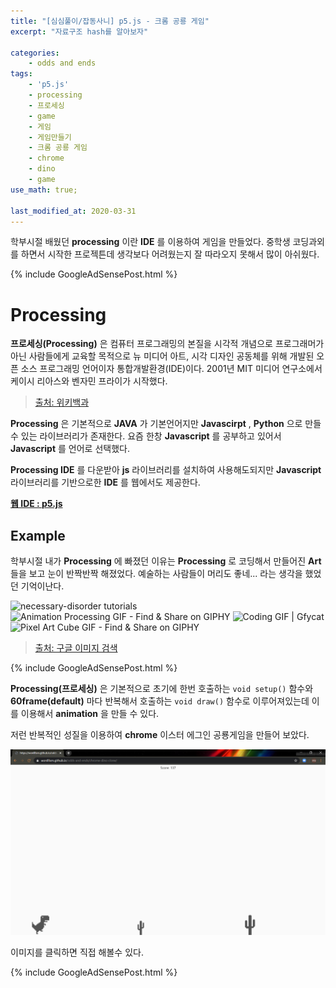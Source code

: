 ```yaml
---  
title: "[심심풀이/잡동사니] p5.js - 크롬 공룡 게임"
excerpt: "자료구조 hash를 알아보자"

categories:
    - odds and ends
tags:
    - 'p5.js'
    - processing
    - 프로세싱
    - game
    - 게임
    - 게임만들기
    - 크롬 공룡 게임
    - chrome
    - dino
    - game
use_math: true;

last_modified_at: 2020-03-31
---  
```


학부시절 배웠던 **processing** 이란 **IDE** 를 이용하여 게임을 만들었다. 중학생 코딩과외를 하면서 시작한 프로젝튼데 생각보다 어려웠는지 잘 따라오지 못해서 많이 아쉬웠다.  

{% include GoogleAdSensePost.html %}

# Processing  

**프로세싱(Processing)** 은 컴퓨터 프로그래밍의 본질을 시각적 개념으로 프로그래머가 아닌 사람들에게 교육할 목적으로 뉴 미디어 아트, 시각 디자인 공동체를 위해 개발된 오픈 소스 프로그래밍 언어이자 통합개발환경(IDE)이다. 2001년 MIT 미디어 연구소에서 케이시 리아스와 벤자민 프라이가 시작했다.

> [출처: 위키백과](https://ko.wikipedia.org/wiki/%ED%94%84%EB%A1%9C%EC%84%B8%EC%8B%B1_(%ED%94%84%EB%A1%9C%EA%B7%B8%EB%9E%98%EB%B0%8D_%EC%96%B8%EC%96%B4)) 

**Processing** 은 기본적으로 **JAVA** 가 기본언어지만 **Javascirpt** , **Python** 으로 만들 수 있는 라이브러리가 존재한다. 요즘 한창 **Javascript** 를 공부하고 있어서 **Javascript** 를 언어로 선택했다.  

**Processing IDE** 를 다운받아 **js** 라이브러리를 설치하여 사용해도되지만 **Javascript** 라이브러리를 기반으로한 **IDE** 를 웹에서도 제공한다.  

**[웹 IDE : p5.js](https://editor.p5js.org/)**   

  

## Example 

학부시절 내가 **Processing** 에 빠졌던 이유는 **Processing** 로 코딩해서 만들어진 **Art** 들을 보고 눈이 반짝반짝 해졌었다. 예술하는 사람들이 머리도 좋네... 라는 생각을 했었던 기억이난다.

![necessary-disorder tutorials](https://necessarydisorder.files.wordpress.com/2019/02/agif3opt.gif?w=356)
![Animation Processing GIF - Find & Share on GIPHY](https://media0.giphy.com/media/EMxPitL8r0fQY/source.gif)
![Coding GIF | Gfycat](https://thumbs.gfycat.com/CheerySeparateGoldeneye-size_restricted.gif)
![Pixel Art Cube GIF - Find & Share on GIPHY](https://media3.giphy.com/media/lkGfNhutRpcg8/source.gif)  

> [출처: 구글 이미지 검색](https://www.google.com/search?q=processing+animation&tbm=isch&ved=2ahUKEwiii4LStcToAhWnG6YKHVCDBJcQ2-cCegQIABAA&oq=processing+animation&gs_lcp=CgNpbWcQAzIECCMQJzIECCMQJzIECAAQEzIECAAQEzIICAAQBRAeEBMyCAgAEAUQHhATMggIABAFEB4QEzIICAAQBRAeEBMyCAgAEAgQHhATUKUNWLUQYMITaABwAHgAgAGuAYgBrgWSAQMwLjSYAQCgAQGqAQtnd3Mtd2l6LWltZw&sclient=img&ei=9Q-DXuK8Eae3mAXQhpK4CQ&bih=794&biw=1466&rlz=1C1OKWM_enKR884KR884#imgrc=c0sx_lJgtt-nCM&imgdii=yxMqLAyWScelbM)  

{% include GoogleAdSensePost.html %}  

**Processing(프로세싱)** 은 기본적으로 초기에 한번 호출하는 `void setup()` 함수와 **60frame(default)** 마다 반복해서 호출하는 `void draw()` 함수로 이루어져있는데 이를 이용해서 **animation** 을 만들 수 있다.  

저런 반복적인 성질을 이용하여 **chrome** 이스터 에그인 공룡게임을 만들어 보았다.  

[![dino game](/assets/odds_and_ends/Processing/clone_dino_game.png)](https://wonillism.github.io/odds-and-ends/chrome-dino-clone/)  

이미지를 클릭하면 직접 해볼수 있다.  



{% include GoogleAdSensePost.html %}